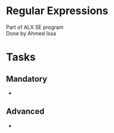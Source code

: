 # Regular Expressions
Part of ALX SE program   
Done by Ahmed Issa   

# Tasks
## Mandatory
- 

## Advanced
-
